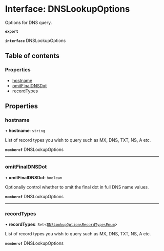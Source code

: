 # Interface: DNSLookupOptions

Options for DNS query.

**`export`**

**`interface`** DNSLookupOptions

## Table of contents

### Properties

- [hostname](DNSLookupOptions.md#hostname)
- [omitFinalDNSDot](DNSLookupOptions.md#omitfinaldnsdot)
- [recordTypes](DNSLookupOptions.md#recordtypes)

## Properties

### hostname

• **hostname**: `string`

List of record types you wish to query such as MX, DNS, TXT, NS, A etc.

**`memberof`** DNSLookupOptions

___

### omitFinalDNSDot

• **omitFinalDNSDot**: `boolean`

Optionally control whether to omit the final dot in full DNS name values.

**`memberof`** DNSLookupOptions

___

### recordTypes

• **recordTypes**: `Set`<[`DNSLookupOptionsRecordTypesEnum`](../enums/DNSLookupOptionsRecordTypesEnum.md)\>

List of record types you wish to query such as MX, DNS, TXT, NS, A etc.

**`memberof`** DNSLookupOptions
